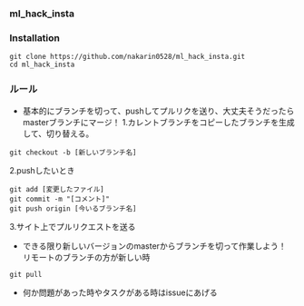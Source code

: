 ### ml_hack_insta

### Installation
```
git clone https://github.com/nakarin0528/ml_hack_insta.git
cd ml_hack_insta
```

### ルール
- 基本的にブランチを切って、pushしてプルリクを送り、大丈夫そうだったらmasterブランチにマージ！
1.カレントブランチをコピーしたブランチを生成して、切り替える。
```
git checkout -b [新しいブランチ名]
```

2.pushしたいとき
```
git add [変更したファイル]
git commit -m "[コメント]"
git push origin [今いるブランチ名]
```

3.サイト上でプルリクエストを送る

- できる限り新しいバージョンのmasterからブランチを切って作業しよう！
リモートのブランチの方が新しい時
```
git pull
```

- 何か問題があった時やタスクがある時はissueにあげる
